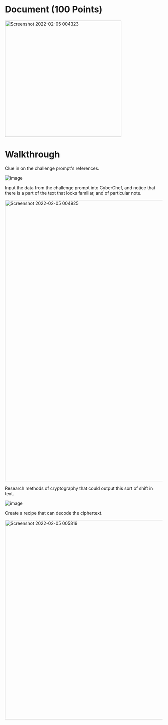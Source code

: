 # Document (100 Points)

<img width="372" alt="Screenshot 2022-02-05 004323" src="https://user-images.githubusercontent.com/99063625/152631872-d80ee86a-ef52-43be-9faf-dd799926a12b.png">

# Walkthrough

Clue in on the challenge prompt's references.

![image](https://user-images.githubusercontent.com/99063625/152631865-c1a25c4e-6c17-4e9f-86a3-f36658b9f5ed.png)

Input the data from the challenge prompt into CyberChef, and notice that there is a part of the text that looks familiar, and of particular note.

<img width="900" alt="Screenshot 2022-02-05 004925" src="https://user-images.githubusercontent.com/99063625/152631956-897b50d0-1819-42e0-9985-8d4dec8f7cf1.png">

Research methods of cryptography that could output this sort of shift in text.

![image](https://user-images.githubusercontent.com/99063625/152631993-7e3ba478-89fd-496b-9045-6316354a0b49.png)

Create a recipe that can decode the ciphertext.

<img width="638" alt="Screenshot 2022-02-05 005819" src="https://user-images.githubusercontent.com/99063625/152632231-92712c97-7344-4337-a6d7-55b41d093cd4.png">
